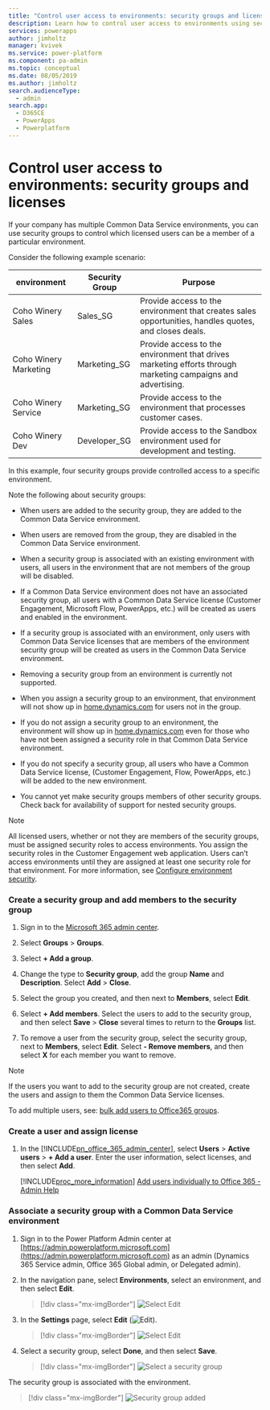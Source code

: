 ```yaml
---
title: "Control user access to environments: security groups and licenses | Microsoft Docs"
description: Learn how to control user access to environments using security groups and licenses
services: powerapps
author: jimholtz
manager: kvivek
ms.service: power-platform
ms.component: pa-admin
ms.topic: conceptual
ms.date: 08/05/2019
ms.author: jimholtz
search.audienceType: 
  - admin
search.app: 
  - D365CE
  - PowerApps
  - Powerplatform
---
```

# Control user access to environments: security groups and licenses

If your company has multiple Common Data Service environments, you can use security groups to control which licensed users can be a member of a particular environment.  
  
Consider the following example scenario:  
  
|environment|Security Group|Purpose|  
|--------------|--------------------|-------------|  
|Coho Winery Sales|Sales_SG| Provide access to the environment that creates sales opportunities, handles quotes, and closes deals.|  
|Coho Winery Marketing|Marketing_SG|Provide access to the environment that drives marketing efforts through marketing campaigns and advertising.|  
|Coho Winery Service|Marketing_SG|Provide access to the environment that processes customer cases.|  
|Coho Winery Dev|Developer_SG|Provide access to the Sandbox environment used for development and testing.|  
  
In this example, four security groups provide controlled access to a specific environment.  
  
 Note the following about security groups:  
  
- When users are added to the security group, they are added to the Common Data Service environment.  
  
- When users are removed from the group, they are disabled in the Common Data Service environment.  
  
- When a security group is associated with an existing environment with users, all users in the environment that are not members of the group will be disabled.  
  
- If a Common Data Service environment does not have an associated security group, all users with a Common Data Service license (Customer Engagement, Microsoft Flow, PowerApps, etc.) will be created as users and enabled in the environment.  
  
- If a security group is associated with an environment, only users with Common Data Service licenses that are members of the environment security group will be created as users in the Common Data Service environment.  
  
<!-- When you remove a security group that is associated with a Common Data Service environment, either by editing the environment and removing the security group or by deleting the security group, Common Data Service licensed users who were members of the security group will have the same access to Customer Engagement apps.  -->

- Removing a security group from an environment is currently not supported.
  
- When you assign a security group to an environment, that environment will not show up in [home.dynamics.com](https://home.dynamics.com) for users not in the group.  
  
- If you do not assign a security group to an environment, the environment will show up in [home.dynamics.com](https://home.dynamics.com) even for those who have not been assigned a security role in that Common Data Service environment.  

- If you do not specify a security group, all users who have a Common Data Service license, (Customer Engagement, Flow, PowerApps, etc.) will be added to the new environment.
  
- You cannot yet make security groups members of other security groups. Check back for availability of support for nested security groups.

> [!NOTE]
> All licensed users, whether or not they are members of the security groups, must be assigned security roles to access environments. You assign the security roles in the Customer Engagement web application. Users can’t access environments until they are assigned at least one security role for that environment. For more information, see [Configure environment security](database-security.md).
  
### Create a security group and add members to the security group  

1.  Sign in to the [Microsoft 365 admin center](https://admin.microsoft.com).  
  
2.  Select **Groups** > **Groups**.  
  
3.  Select **+ Add a group**.  
  
4.  Change the type to **Security group**, add the group **Name** and **Description**. Select **Add** > **Close**.  
  
5.  Select the group you created, and then next to **Members**, select **Edit**.  
  
6.  Select **+ Add members**. Select the users to add to the security group, and then select **Save** > **Close** several times to return to the **Groups** list.  
  
7.  To remove a user from the security group, select the security group, next to **Members**, select **Edit**. Select **- Remove members**, and then select **X** for each member you want to remove.  
  
> [!NOTE]
> If the users you want to add to the security group are not created, create the users and assign to them the Common Data Service licenses.  
> 
> To add multiple users, see: [bulk add users to Office365 groups](http://go.microsoft.com/fwlink/p/?LinkID=615203).  
  
### Create a user and assign license  
  
1. In the [!INCLUDE[pn_office_365_admin_center](../includes/pn-office-365-admin-center.md)], select **Users** > **Active users** > **+ Add a user**. Enter the user information, select licenses, and then select **Add**.  
  
   [!INCLUDE[proc_more_information](../includes/proc-more-information.md)] [Add users individually to Office 365 - Admin Help](http://go.microsoft.com/fwlink/p/?LinkID=615205)  
  
### Associate a security group with a Common Data Service environment  
  
1. Sign in to the Power Platform Admin center at [https://admin.powerplatform.microsoft.com](https://admin.powerplatform.microsoft.com) as an admin (Dynamics 365 Service admin, Office 365 Global admin, or Delegated admin).
  
2. In the navigation pane, select **Environments**, select an environment, and then select **Edit**.  
  
   > [!div class="mx-imgBorder"] 
   > ![Select Edit](media/edit-environment.png "Select Edit")

3. In the **Settings** page, select **Edit** (![Edit](media/edit-button.png)).
  
   > [!div class="mx-imgBorder"] 
   > ![Select Edit](media/edit-security-group.png "Select Edit")

4. Select a security group, select **Done**, and then select **Save**.

   > [!div class="mx-imgBorder"] 
   > ![Select a security group](media/edit-security-group-select.png "Select a security group")

The security group is associated with the environment.

   > [!div class="mx-imgBorder"] 
   > ![Security group added](media/security-group-added.png "Security group added")

